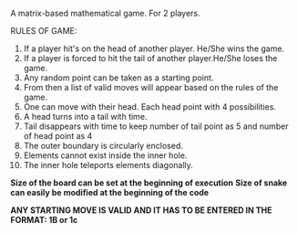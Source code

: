 A matrix-based mathematical game. For 2 players.

RULES OF GAME:
1) If a player hit's on the head of another player. He/She wins the game.
2) If a player is forced to hit the tail of another player.He/She loses the game.
3) Any random point can be taken as a starting point.
4) From then a list of valid moves will appear based on the rules of the game.
5) One can move with their head. Each head point with 4 possibilities.
6) A head turns into a tail with time.
7) Tail disappears with time to keep number of tail point as 5 and number of head point as 4
8) The outer boundary is circularly enclosed.
10) Elements cannot exist inside the inner hole.
11) The inner hole teleports elements diagonally.

**Size of the board can be set at the beginning of execution**
**Size of snake can easily be modified at the beginning of the code**


**ANY STARTING MOVE IS VALID AND IT HAS TO BE ENTERED IN THE FORMAT: 1B or 1c**

